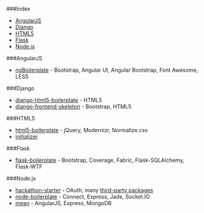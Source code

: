 ###Index
* [AngularJS](#angularjs)
* [Django](#django)
* [HTML5](#html5)
* [Flask](#flask)
* [Node.js](#node.js)


###AngularJS
* [ngBoilerplate](https://github.com/ngbp/ngbp) - Bootstrap, Angular UI, Angular Bootstrap, Font Awesome, LESS

###Django
* [django-html5-boilerplate](https://github.com/mike360/django-html5-boilerplate) - HTML5
* [django-frontend-skeleton](https://github.com/jonfaustman/django-frontend-skeleton) - Bootstrap, HTML5


###HTML5
* [html5-boilerplate](https://github.com/h5bp/html5-boilerplate/) - jQuery, Modernizr, Normalize.css
* [initializer](https://github.com/verekia/initializr)


###Flask
* [flask-boilerplate](https://github.com/mjhea0/flask-boilerplate) - Bootstrap, Coverage, Fabric, Flask-SQLAlchemy, Flask-WTF


###Node.js
* [hackathon-starter](https://github.com/sahat/hackathon-starter) - OAuth, many [third-party packages](https://github.com/sahat/hackathon-starter#list-of-packages)
* [node-boilerplate](https://github.com/robrighter/node-boilerplate) - Connect, Express, Jade, Socket.IO
* [mean](https://github.com/linnovate/mean/) - AngularJS, Express, MongoDB